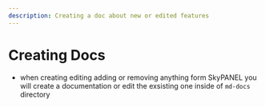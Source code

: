 ```yaml
---
description: Creating a doc about new or edited features
---
```


# Creating Docs

- when creating editing adding or removing anything form SkyPANEL you will create a documentation or edit the exsisting one inside of `md-docs` directory